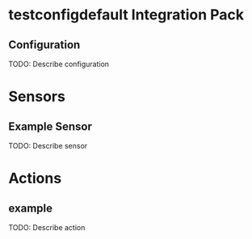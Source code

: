 # testconfigdefault Integration Pack

## Configuration
TODO: Describe configuration


# Sensors

## Example Sensor
TODO: Describe sensor


# Actions

## example
TODO: Describe action
